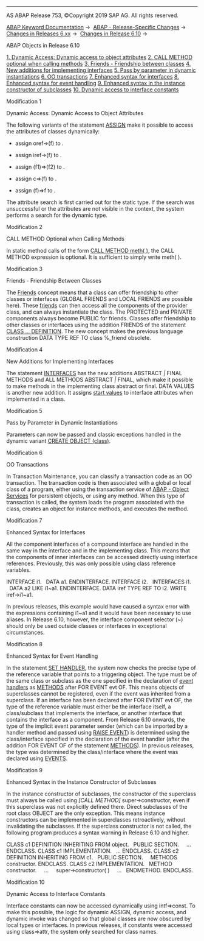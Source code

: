   

* * *

AS ABAP Release 753, ©Copyright 2019 SAP AG. All rights reserved.

[ABAP Keyword Documentation](javascript:call_link\('abenabap.htm'\)) →  [ABAP - Release-Specific Changes](javascript:call_link\('abennews.htm'\)) →  [Changes in Releases 6.xx](javascript:call_link\('abennews-6.htm'\)) →  [Changes in Release 6.10](javascript:call_link\('abennews-610.htm'\)) → 

ABAP Objects in Release 6.10

[1\. Dynamic Access: Dynamic access to object attributes](#!ABAP_MODIFICATION_1@1@)
[
2\. CALL METHOD optional when calling methods](#!ABAP_MODIFICATION_2@2@)
[
3\. Friends - Friendship between classes](#!ABAP_MODIFICATION_3@3@)
[
4\. New additions for implementing interfaces](#!ABAP_MODIFICATION_4@4@)
[
5\. Pass by parameter in dynamic instantiations](#!ABAP_MODIFICATION_5@5@)
[
6\. OO transactions](#!ABAP_MODIFICATION_6@6@)
[
7\. Enhanced syntax for interfaces](#!ABAP_MODIFICATION_7@7@)
[
8\. Enhanced syntax for event handling](#!ABAP_MODIFICATION_8@8@)
[
9\. Enhanced syntax in the instance constructor of subclasses](#!ABAP_MODIFICATION_9@9@)
[
10\. Dynamic access to interface constants](#!ABAP_MODIFICATION_10@10@)

Modification 1

Dynamic Access: Dynamic Access to Object Attributes

The following variants of the statement [ASSIGN](javascript:call_link\('abapassign_mem_area_dynamic_access.htm'\)) make it possible to access the attributes of classes dynamically:

-   assign oref->(f) to <fs>.
    
-   assign iref->(f) to <fs>.
    
-   assign (f1)=>(f2) to <fs>.
    
-   assign c=>(f) to <fs>.
    
-   assign (f)=>f to <fs>.
    

The attribute search is first carried out for the static type. If the search was unsuccessful or the attributes are not visible in the context, the system performs a search for the dynamic type.

Modification 2

CALL METHOD Optional when Calling Methods

In static method calls of the form [CALL METHOD meth( )](javascript:call_link\('abapcall_method_static.htm'\)), the CALL METHOD expression is optional. It is sufficient to simply write meth( ).

Modification 3

Friends - Friendship Between Classes

The [Friends](javascript:call_link\('abenfriends.htm'\)) concept means that a class can offer friendship to other classes or interfaces (GLOBAL FRIENDS and LOCAL FRIENDS are possible here). These [friends](javascript:call_link\('abenfriend_glosry.htm'\) "Glossary Entry") can then access all the components of the provider class, and can always instantiate the class. The PROTECTED and PRIVATE components always become PUBLIC for friends. Classes offer friendship to other classes or interfaces using the addition FRIENDS of the statement [CLASS ... DEFINITION](javascript:call_link\('abapclass.htm'\)). The new concept makes the previous language construction DATA TYPE REF TO class %\_friend obsolete.

Modification 4

New Additions for Implementing Interfaces

The statement [INTERFACES](javascript:call_link\('abapinterfaces.htm'\)) has the new additions ABSTRACT *|* FINAL METHODS and ALL METHODS ABSTRACT *|* FINAL, which make it possible to make methods in the implementing class abstract or final. DATA VALUES is another new addition. It assigns [start values](javascript:call_link\('abenstart_value_glosry.htm'\) "Glossary Entry") to interface attributes when implemented in a class.

Modification 5

Pass by Parameter in Dynamic Instantiations

Parameters can now be passed and classic exceptions handled in the dynamic variant [CREATE OBJECT (class)](javascript:call_link\('abapcreate_object.htm'\)).

Modification 6

OO Transactions

In Transaction Maintenance, you can classify a transaction code as an OO transaction. The transaction code is then associated with a global or local class of a program, either using the transaction service of [ABAP - Object Services](javascript:call_link\('abenabap_object_services.htm'\)) for persistent objects, or using any method. When this type of transaction is called, the system loads the program associated with the class, creates an object for instance methods, and executes the method.

Modification 7

Enhanced Syntax for Interfaces

All the component interfaces of a compound interface are handled in the same way in the interface and in the implementing class. This means that the components of inner interfaces can be accessed directly using interface references. Previously, this was only possible using class reference variables.

INTERFACE i1.
  DATA a1.
ENDINTERFACE.
INTERFACE i2.
  INTERFACES i1.
  DATA a2 LIKE i1~a1.
ENDINTERFACE.
DATA iref TYPE REF TO i2.
WRITE iref->i1~a1.

In previous releases, this example would have caused a syntax error with the expressions containing i1~a1 and it would have been necessary to use aliases. In Release 6.10, however, the interface component selector (~) should only be used outside classes or interfaces in exceptional circumstances.

Modification 8

Enhanced Syntax for Event Handling

In the statement [SET HANDLER](javascript:call_link\('abapset_handler.htm'\)), the system now checks the precise type of the reference variable that points to a triggering object. The type must be of the same class or subclass as the one specified in the declaration of [event handlers](javascript:call_link\('abenevent_handler_glosry.htm'\) "Glossary Entry") as [METHODS](javascript:call_link\('abapmethods.htm'\)) after FOR EVENT evt OF. This means objects of superclasses cannot be registered, even if the event was inherited from a superclass. If an interface has been declared after FOR EVENT evt OF, the type of the reference variable must either be the interface itself, a class/subclass that implements the interface, or another interface that contains the interface as a component.
From Release 6.10 onwards, the type of the implicit event parameter sender (which can be imported by a handler method and passed using [RAISE EVENT](javascript:call_link\('abapraise_event.htm'\))) is determined using the class/interface specified in the declaration of the event handler (after the addition FOR EVENT OF of the statement [METHODS](javascript:call_link\('abapmethods.htm'\))). In previous releases, the type was determined by the class/interface where the event was declared using [EVENTS](javascript:call_link\('abapevents.htm'\)).

Modification 9

Enhanced Syntax in the Instance Constructor of Subclasses

In the instance constructor of subclasses, the constructor of the superclass must always be called using *\[*CALL METHOD*\]* super->constructor, even if this superclass was not explicitly defined there. Direct subclasses of the root class OBJECT are the only exception. This means instance constructors can be implemented in superclasses retroactively, without invalidating the subclasses. If the superclass constructor is not called, the following program produces a syntax warning in Release 6.10 and higher.

CLASS c1 DEFINITION INHERITING FROM object.
  PUBLIC SECTION.
    ...
ENDCLASS.
CLASS c1 IMPLEMENTATION.
  ...
ENDCLASS.
CLASS c2 DEFINITION INHERITING FROM c1.
  PUBLIC SECTION.
    METHODS constructor.
ENDCLASS.
CLASS c2 IMPLEMENTATION.
  METHOD constructor.
    ...
    super->constructor( )
    ...
  ENDMETHOD.
ENDCLASS.

Modification 10

Dynamic Access to Interface Constants

Interface constants can now be accessed dynamically using intf=>const. To make this possible, the logic for dynamic ASSIGN, dynamic access, and dynamic invoke was changed so that global classes are now obscured by local types or interfaces. In previous releases, if constants were accessed using class=>attr, the system only searched for class names.